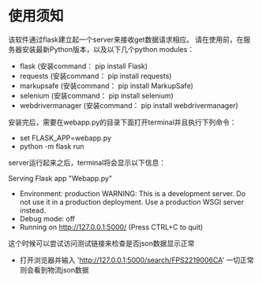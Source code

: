 # 使用须知

该软件通过flask建立起一个server来接收get数据请求相应。
请在使用前，在服务器安装最新Python版本，以及以下几个python modules：
- flask (安装command： pip install Flask)
- requests (安装command： pip install requests)
- markupsafe (安装command： pip install MarkupSafe)
- selenium (安装command： pip install selenium)
- webdrivermanager (安装command： pip install webdrivermanager)

安装完后，需要在webapp.py的目录下面打开terminal并且执行下列命令：
- set FLASK_APP=webapp.py
- python -m flask run

server运行起来之后，terminal将会显示以下信息：

Serving Flask app "Webapp.py"
* Environment: production
WARNING: This is a development server. Do not use it in a production deployment.
Use a production WSGI server instead.
* Debug mode: off
* Running on http://127.0.0.1:5000/ (Press CTRL+C to quit)

这个时候可以尝试访问测试链接来检查是否json数据显示正常
- 打开浏览器并输入 'http://127.0.0.1:5000/search/FPS2219006CA'
一切正常则会看到物流json数据

